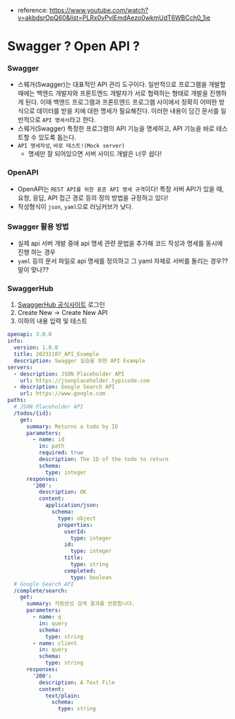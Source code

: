 - reference: https://www.youtube.com/watch?v=akbdsrOpQ60&list=PLRx0vPvlEmdAezo0wkmUdT6WBCch0_1ie

# Swagger ? Open API ?

### Swagger
- 스웨거(Swagger)는 대표적인 API 관리 도구이다. 일반적으로 프로그램을 개발할 때에는 백엔드 개발자와 프론트엔드 개발자가 서로 협력하는 형태로 개발을 진행하게 된다. 이때 백엔드 프로그램과 프론트엔드 프로그램 사이에서 정확히 어떠한 방식으로 데이터를 받을 지에 대한 명세가 필요해진다. 이러한 내용이 담긴 문서를 일반적으로 `API 명세서`라고 한다.
- 스웨거(Swagger) 특정한 프로그램의 API 기능을 명세하고, API 기능을 바로 테스트할 수 있도록 돕는다.
- `API 명세작성`, `바로 테스트!(Mock server)`
    - 명세만 잘 되어있으면 서버 사이드 개발은 너무 쉽다!

### OpenAPI
- OpenAPI는 `REST API를 위한 표준 API 명세 규격`이다! 특정 서버 API가 있을 때, 요청, 응답, API 접근 경로 등의 정의 방법을 규정하고 있다! 
- 작성형식이 `json`, `yaml`으로 러닝커브가 낮다.

### Swagger 활용 방법
- 실제 api 서버 개발 중에 api 명세 관련 문법을 추가해 코드 작성과 명세를 동시에 진행 하는 경우
- `yaml` 등의 문서 파일로 api 명세를 정의하고 그 yaml 자체로 서버를 돌리는 경우?? 말이 맞나??

### SwaggerHub
1. [SwaggerHub 공식사이트](https://app.swaggerhub.com/) 로그인
2. Create New -> Create New API
3. 이하의 내용 입력 및 테스트
```yaml
openapi: 3.0.0
info:
  version: 1.0.0
  title: 20231107_API_Example
  description: Swagger 실습을 위한 API Example
servers:
  - description: JSON Placeholder API
    url: https://jsonplaceholder.typicode.com
  - description: Google Search API
    url: https://www.google.com
paths:
  # JSON Placeholder API
  /todos/{id}:
    get:
      summary: Returns a todo by ID
      parameters: 
        - name: id
          in: path
          required: true
          description: The ID of the todo to return
          schema:
            type: integer
      responses:
        '200':
          description: OK
          content:
            application/json:
              schema:
                type: object
                properties:
                  userId:
                    type: integer
                  id:
                    type: integer
                  title:
                    type: string
                  completed:
                    type: boolean
  # Google Search API
  /complete/search:
    get:
      summary: 자동완성 검색 결과를 반환합니다.
      parameters:
        - name: q
          in: query
          schema:
            type: string
        - name: client
          in: query
          schema:
            type: string
      responses:
        '200':
          description: A Text File
          content:
            text/plain:
              schema:
                type: string
```
